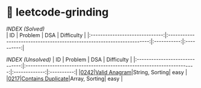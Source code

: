# 🎯 leetcode-grinding

*INDEX (Solved)*                            
|               ID               |                               Problem                                  |     DSA     | Difficulty |
|:------------------------------:|:----------------------------------------------------------------------:|:-----------:|:----------:|



*INDEX (Unsolved)*
|               ID               |                               Problem                                  |     DSA     | Difficulty |
|:------------------------------:|:----------------------------------------------------------------------:|:-------------:|:----------:|
|[0242](./source/c/unsolved/0242.c)|[Valid Anagram](https://leetcode.cn/problems/valid-anagram/description/)|String, Sorting|   easy   |
|[0217](./source/c/unsolved/0217.c)|[Contains Duplicate](https://leetcode.cn/problems/contains-duplicate/description/)|Array, Sorting|   easy   |
